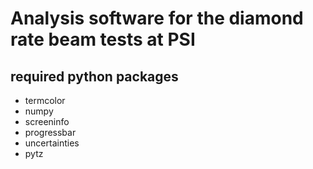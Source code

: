 # Analysis software for the diamond rate beam tests at PSI

## required python packages
- termcolor
- numpy
- screeninfo
- progressbar
- uncertainties
- pytz
